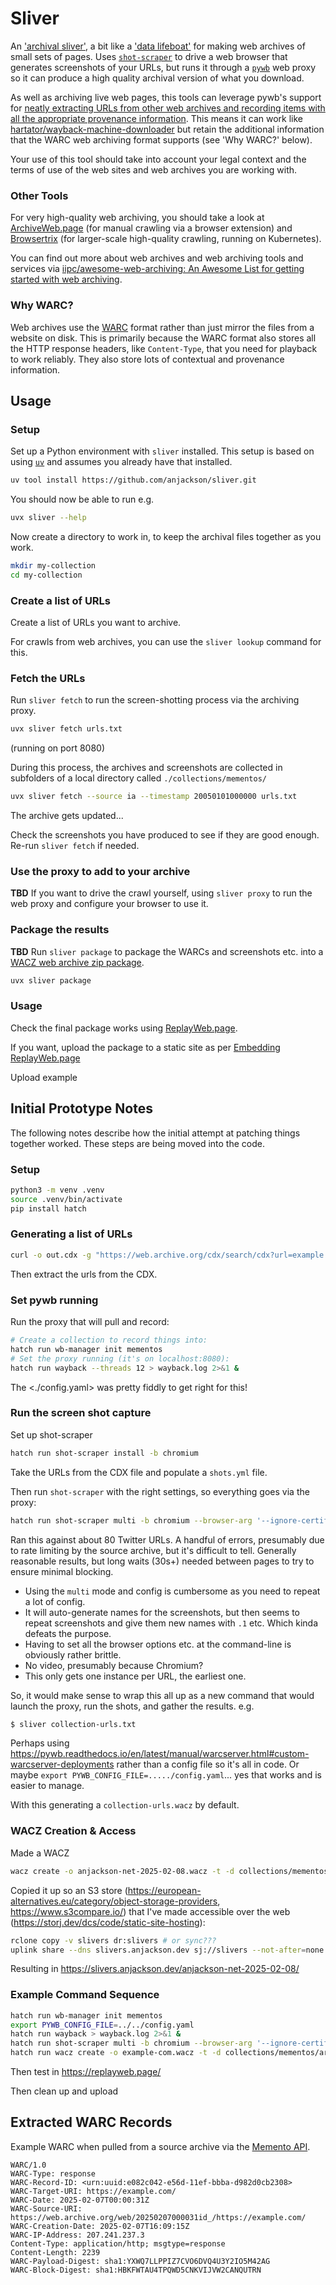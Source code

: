 Sliver
======

An ['archival sliver'](https://inkdroid.org/2013/10/16/archival-sliver/), a bit like a ['data lifeboat'](https://www.flickr.org/programs/content-mobility/data-lifeboat/) for making web archives of small sets of pages. Uses [`shot-scraper`](https://shot-scraper.datasette.io/) to drive a web browser that generates screenshots of your URLs, but runs it through a [`pywb`](https://github.com/webrecorder/pywb) web proxy so it can produce a high quality archival version of what you download.

As well as archiving live web pages, this tools can leverage pywb's support for [neatly extracting URLs from other web archives and recording items with all the appropriate provenance information](https://pywb.readthedocs.io/en/latest/manual/configuring.html?highlight=remote#recording-mode). This means it can work like [hartator/wayback-machine-downloader](https://github.com/hartator/wayback-machine-downloader) but retain the additional information that the WARC web archiving format supports (see 'Why WARC?' below).

Your use of this tool should take into account your legal context and the terms of use of the web sites and web archives you are working with.

### Other Tools

For very high-quality web archiving, you should take a look at [ArchiveWeb.page](https://archiveweb.page/) (for manual crawling via a browser extension) and [Browsertrix](https://webrecorder.net/browsertrix/) (for larger-scale high-quality crawling, running on Kubernetes).

You can find out more about web archives and web archiving tools and services via [iipc/awesome-web-archiving: An Awesome List for getting started with web archiving](https://github.com/iipc/awesome-web-archiving).

### Why WARC?

Web archives use the [WARC](https://en.wikipedia.org/wiki/WARC_(file_format)) format rather than just mirror the files from a website on disk. This is primarily because the WARC format also stores all the HTTP response headers, like `Content-Type`, that you need for playback to work reliably. They also store lots of contextual and provenance information.

## Usage

### Setup

Set up a Python environment with `sliver` installed. This setup is based on using [`uv`](https://docs.astral.sh/uv/) and assumes you already have that installed.

```sh
uv tool install https://github.com/anjackson/sliver.git
```

You should now be able to run e.g.

```sh
uvx sliver --help
```

Now create a directory to work in, to keep the archival files together as you work.

```sh
mkdir my-collection
cd my-collection
```

### Create a list of URLs

Create a list of URLs you want to archive.

For crawls from web archives, you can use the `sliver lookup` command for this.

### Fetch the URLs

Run `sliver fetch` to run the screen-shotting process via the archiving proxy.

```sh
uvx sliver fetch urls.txt
```
(running on port 8080)

During this process, the archives and screenshots are collected in subfolders of a local directory called  `./collections/mementos/`


```sh
uvx sliver fetch --source ia --timestamp 20050101000000 urls.txt
```

The archive gets updated...

Check the screenshots you have produced to see if they are good enough. Re-run `sliver fetch` if needed.

### Use the proxy to add to your archive

__TBD__ If you want to drive the crawl yourself, using `sliver proxy` to run the web proxy and configure your browser to use it.

### Package the results

__TBD__ Run `sliver package` to package the WARCs and screenshots etc. into a [WACZ web archive zip package](https://specs.webrecorder.net/wacz/latest/).


```sh
uvx sliver package
```

### Usage

Check the final package works using [ReplayWeb.page](https://replayweb.page/).

If you want, upload the package to a static site as per [Embedding ReplayWeb.page](https://replayweb.page/docs/embedding/)

Upload example


## Initial Prototype Notes

The following notes describe how the initial attempt at patching things together worked. These steps are being moved into the code.

### Setup

```sh
python3 -m venv .venv
source .venv/bin/activate
pip install hatch
```

### Generating a list of URLs

```sh
curl -o out.cdx -g "https://web.archive.org/cdx/search/cdx?url=example.com&collapse=urlkey&matchType=prefix&limit=10000&filter=statuscode:[23]..&showResumeKey=true"
```

Then extract the urls from the CDX. 

### Set pywb running

Run the proxy that will pull and record:

```sh
# Create a collection to record things into:
hatch run wb-manager init mementos
# Set the proxy running (it's on localhost:8080):
hatch run wayback --threads 12 > wayback.log 2>&1 &
```

The <./config.yaml> was pretty fiddly to get right for this!

### Run the screen shot capture

Set up shot-scraper

```sh
hatch run shot-scraper install -b chromium
```

Take the URLs from the CDX file and populate a `shots.yml` file.

Then run `shot-scraper` with the right settings, so everything goes via the proxy:

```sh
hatch run shot-scraper multi -b chromium --browser-arg '--ignore-certificate-errors' --browser-arg '--proxy-server=http://localhost:8080' --timeout 65000 shots.yml
```

Ran this against about 80 Twitter URLs. A handful of errors, presumably due to rate limiting by the source archive, but it's difficult to tell. Generally reasonable results, but long waits (30s+) needed between pages to try to ensure minimal blocking.

- Using the `multi` mode and config is cumbersome as you need to repeat a lot of config.
- It will auto-generate names for the screenshots, but then seems to repeat screenshots and give them new names with `.1` etc. Which kinda defeats the purpose.
- Having to set all the browser options etc. at the command-line is obviously rather brittle.
- No video, presumably because Chromium?
- This only gets one instance per URL, the earliest one.

So, it would make sense to wrap this all up as a new command that would launch the proxy, run the shots, and gather the results. e.g.

```sh
$ sliver collection-urls.txt
```

Perhaps using <https://pywb.readthedocs.io/en/latest/manual/warcserver.html#custom-warcserver-deployments> rather than a config file so it's all in code. Or maybe `export PYWB_CONFIG_FILE=...../config.yaml`... yes that works and is easier to manage.

With this generating a `collection-urls.wacz` by default.

### WACZ Creation & Access

Made a WACZ

```sh
wacz create -o anjackson-net-2025-02-08.wacz -t -d collections/mementos/archive/MLB-20250208201638089003-EMEOIDCD.warc.gz
```

Copied it up so an S3 store (<https://european-alternatives.eu/category/object-storage-providers>, <https://www.s3compare.io/>) that I've made accessible over the web (<https://storj.dev/dcs/code/static-site-hosting>):

```sh
rclone copy -v slivers dr:slivers # or sync???
uplink share --dns slivers.anjackson.dev sj://slivers --not-after=none
```

Resulting in <https://slivers.anjackson.dev/anjackson-net-2025-02-08/>


### Example Command Sequence

```sh
hatch run wb-manager init mementos
export PYWB_CONFIG_FILE=../../config.yaml 
hatch run wayback > wayback.log 2>&1 &
hatch run shot-scraper multi -b chromium --browser-arg '--ignore-certificate-errors' --browser-arg '--proxy-server=http://localhost:8080' shots.yaml 
hatch run wacz create -o example-com.wacz -t -d collections/mementos/archive/SLIVER-20250208210345321032-57CQFSUN.warc.gz
 ```
Then test in <https://replayweb.page/>

Then clean up and upload

## Extracted WARC Records

Example WARC when pulled from a source archive via the [Memento API](https://timetravel.mementoweb.org/guide/api/).

```warc
WARC/1.0
WARC-Type: response
WARC-Record-ID: <urn:uuid:e082c042-e56d-11ef-bbba-d982d0cb2308>
WARC-Target-URI: https://example.com/
WARC-Date: 2025-02-07T00:00:31Z
WARC-Source-URI: https://web.archive.org/web/20250207000031id_/https://example.com/
WARC-Creation-Date: 2025-02-07T16:09:15Z
WARC-IP-Address: 207.241.237.3
Content-Type: application/http; msgtype=response
Content-Length: 2239
WARC-Payload-Digest: sha1:YXWQ7LLPPIZ7CVO6DVQ4U3Y2IO5M42AG
WARC-Block-Digest: sha1:HBKFWTAU4TPQWD5CNKVIJVW2CANQUTRN

```